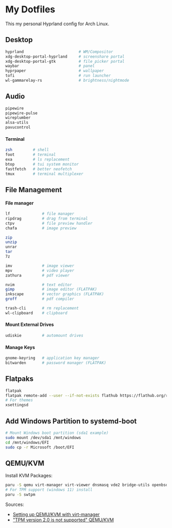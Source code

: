 # My Dotfiles

This my personal Hyprland config for Arch Linux.

## Desktop 
```bash
hyprland                        # WM/Compositor
xdg-desktop-portal-hyprland     # screenshare portal
xdg-desktop-portal-gtk          # file picker portal
waybar                          # panel 
hyprpaper                       # wallpaper
tofi                            # run launcher
wl-gammarelay-rs                # brightness/nightmode
```

## Audio
```bash
pipewire 
pipewire-pulse
wireplumber 
alsa-utils 
pavucontrol 
```

#### Terminal
```bash
zsh         # shell
foot        # terminal
exa         # ls replacement
btop        # tui system monitor
fastfetch   # better neofetch
tmux        # terminal multiplexer
```

## File Management
#### File manager
```bash
lf              # file manager
ripdrag         # drag from terminal 
ctpv            # file preview handler
chafa           # image preview

zip
unzip
unrar
tar
7z

imv             # image viewer
mpv             # video player
zathura         # pdf viewer

nvim            # text editor
gimp            # image editor (FLATPAK)
inkscape        # vector graphics (FLATPAK)
groff           # pdf compiler

trash-cli       # rm replacement
wl-clipboard    # clipboard
```
#### Mount External Drives
```bash
udiskie         # automount drives
```
#### Manage Keys
```bash
gnome-keyring   # application key manager
bitwarden       # password manager (FLATPAK)
```

## Flatpaks
```bash
flatpak
flatpak remote-add --user --if-not-exists flathub https://flathub.org/repo/flathub.flatpakrepo
# For themes
xsettingsd
```
## Add Windows Partition to systemd-boot
```bash
# Mount Windows boot partition (sda1 example)
sudo mount /dev/sda1 /mnt/windows
cd /mnt/windows/EFI
sudo cp -r Microsoft /boot/EFI
```

## QEMU/KVM
Install KVM Packages:
```bash
paru -S qemu virt-manager virt-viewer dnsmasq vde2 bridge-utils openbsd-netcat ebtables iptables
# For TPM support (windows 11) install
paru -S swtpm 
```
Sources:
- [Setting up QEMU/KVM with virt-manager](https://forum.manjaro.org/t/how-to-setting-up-qemu-kvm-with-virt-manager/127431/1)
- ["TPM version 2.0 is not supported" QEMU/KVM](https://www.reddit.com/r/archlinux/comments/15mjqap/tpm_version_20_is_not_supported_qemukvm/)
